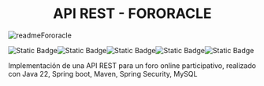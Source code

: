<h1 align="center">API REST - FORORACLE</h1>

![readmeFororacle](https://github.com/user-attachments/assets/5d7be095-0a61-46c3-a953-087bda6d175f)

<img alt="Static Badge" src="https://img.shields.io/badge/Release%20date-Diciembre%202024-green"><img alt="Static Badge" src="https://img.shields.io/badge/Status-En%20constante%20desarrollo-green"><img alt="Static Badge" src="https://img.shields.io/badge/Project%20version-1.0-blue"><img alt="Static Badge" src="https://img.shields.io/badge/Java%20version-17.0-blue"><img alt="Static Badge" src="https://img.shields.io/badge/Spring%20version-3.4.0-blue">










Implementación de una API REST para un foro online participativo, realizado con Java 22, Spring boot, Maven, Spring Security, MySQL
